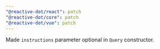 ```yaml
---
"@reactive-dot/react": patch
"@reactive-dot/core": patch
"@reactive-dot/vue": patch
---
```


Made `instructions` parameter optional in `Query` constructor.
